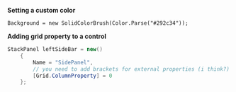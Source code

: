 
**Setting a custom color**

`Background = new SolidColorBrush(Color.Parse("#292c34"));`

**Adding grid property to a control**

```cs
StackPanel leftSideBar = new()
    {
        Name = "SidePanel",
        // you need to add brackets for external properties (i think?)
        [Grid.ColumnProperty] = 0
    };
```

